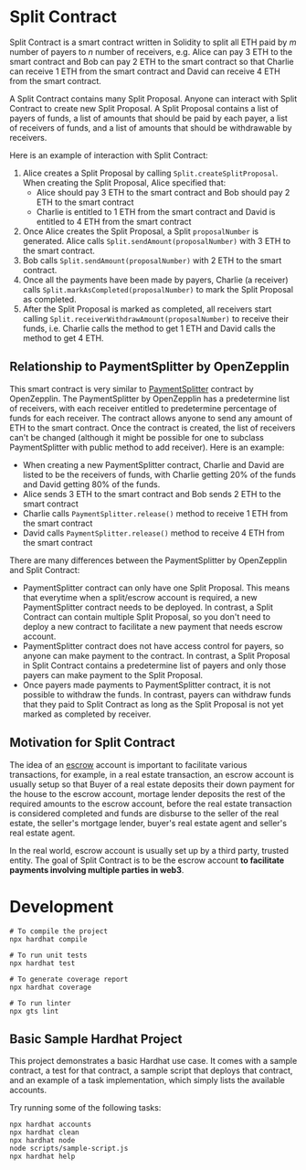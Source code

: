 # Split Contract

Split Contract is a smart contract written in Solidity to split all ETH paid by *m* number of payers to *n* number of receivers, e.g. Alice can pay 3 ETH to the smart contract and Bob can pay 2 ETH to the smart contract so that Charlie can receive 1 ETH from the smart contract and David can receive 4 ETH from the smart contract.

A Split Contract contains many Split Proposal. Anyone can interact with Split Contract to create new Split Proposal. A Split Proposal contains a list of payers of funds, a list of amounts that should be paid by each payer, a list of receivers of funds, and a list of amounts that should be withdrawable by receivers.

Here is an example of interaction with Split Contract:

1. Alice creates a Split Proposal by calling `Split.createSplitProposal`. When creating the Split Proposal, Alice specified that:
   - Alice should pay 3 ETH to the smart contract and Bob should pay 2 ETH to the smart contract
   - Charlie is entitled to 1 ETH from the smart contract and David is entitled to 4 ETH from the smart contract
2. Once Alice creates the Split Proposal, a Split `proposalNumber` is generated. Alice calls `Split.sendAmount(proposalNumber)` with 3 ETH to the smart contract.
3. Bob calls `Split.sendAmount(proposalNumber)` with 2 ETH to the smart contract.
4. Once all the payments have been made by payers, Charlie (a receiver) calls `Split.markAsCompleted(proposalNumber)` to mark the Split Proposal as completed.
5. After the Split Proposal is marked as completed, all receivers start calling `Split.receiverWithdrawAmount(proposalNumber)` to receive their funds, i.e. Charlie calls the method to get 1 ETH and David calls the method to get 4 ETH.

## Relationship to PaymentSplitter by OpenZepplin

This smart contract is very similar to [PaymentSplitter](https://docs.openzeppelin.com/contracts/2.x/api/payment#PaymentSplitter) contract by OpenZepplin. The PaymentSplitter by OpenZepplin has a predetermine list of receivers, with each receiver entitled to predetermine percentage of funds for each receiver. The contract allows anyone to send any amount of ETH to the smart contract. Once the contract is created, the list of receivers can't be changed (although it might be possible for one to subclass PaymentSplitter with public method to add receiver). Here is an example:

- When creating a new PaymentSplitter contract, Charlie and David are listed to be the receivers of funds, with Charlie getting 20% of the funds and David getting 80% of the funds.
- Alice sends 3 ETH to the smart contract and Bob sends 2 ETH to the smart contract
- Charlie calls `PaymentSplitter.release()` method to receive 1 ETH from the smart contract
- David calls `PaymentSplitter.release()` method to receive 4 ETH from the smart contract

There are many differences between the PaymentSplitter by OpenZepplin and Split Contract:

- PaymentSplitter contract can only have one Split Proposal. This means that everytime when a split/escrow account is required, a new PaymentSplitter contract needs to be deployed. In contrast, a Split Contract can contain multiple Split Proposal, so you don't need to deploy a new contract to facilitate a new payment that needs escrow account.
- PaymentSplitter contract does not have access control for payers, so anyone can make payment to the contract. In contrast, a Split Proposal in Split Contract contains a predetermine list of payers and only those payers can make payment to the Split Proposal.
- Once payers made payments to PaymentSplitter contract, it is not possible to withdraw the funds. In contrast, payers can withdraw funds that they paid to Split Contract as long as the Split Proposal is not yet marked as completed by receiver.

## Motivation for Split Contract

The idea of an [escrow](https://en.wikipedia.org/wiki/Escrow) account is important to facilitate various transactions, for example, in a real estate transaction, an escrow account is usually setup so that Buyer of a real estate deposits their down payment for the house to the escrow account, mortage lender deposits the rest of the required amounts to the escrow account, before the real estate transaction is considered completed and funds are disburse to the seller of the real estate, the seller's mortgage lender, buyer's real estate agent and seller's real estate agent.

In the real world, escrow account is usually set up by a third party, trusted entity. The goal of Split Contract is to be the escrow account **to facilitate payments involving multiple parties in web3**.

# Development

```shell
# To compile the project
npx hardhat compile

# To run unit tests
npx hardhat test

# To generate coverage report
npx hardhat coverage

# To run linter
npx gts lint
```

## Basic Sample Hardhat Project

This project demonstrates a basic Hardhat use case. It comes with a sample contract, a test for that contract, a sample script that deploys that contract, and an example of a task implementation, which simply lists the available accounts.

Try running some of the following tasks:

```shell
npx hardhat accounts
npx hardhat clean
npx hardhat node
node scripts/sample-script.js
npx hardhat help
```
